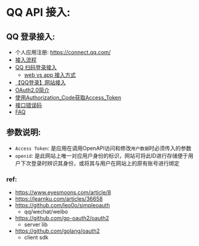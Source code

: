 


# QQ API 接入:


## QQ 登录接入: 

- 个人应用注册: https://connect.qq.com/
- [接入流程](https://zhuanlan.zhihu.com/p/35651406)
- [QQ 扫码登录接入](https://wiki.connect.qq.com/__trashed-2)
    - [ web vs app 接入方式](https://wiki.connect.qq.com/oauth2-0%E7%AE%80%E4%BB%8B)
- [【QQ登录】网站接入](https://wiki.open.qq.com/wiki/%E3%80%90QQ%E7%99%BB%E5%BD%95%E3%80%91%E7%BD%91%E7%AB%99%E6%8E%A5%E5%85%A5)
- [OAuth2.0简介](https://wiki.open.qq.com/wiki/mobile/OAuth2.0%E7%AE%80%E4%BB%8B)
- [使用Authorization_Code获取Access_Token](https://wiki.connect.qq.com/%E4%BD%BF%E7%94%A8authorization_code%E8%8E%B7%E5%8F%96access_token)
- [接口错误码](https://wiki.connect.qq.com/%E5%85%AC%E5%85%B1%E8%BF%94%E5%9B%9E%E7%A0%81%E8%AF%B4%E6%98%8E)
- [FAQ](https://wiki.open.qq.com/wiki/%E3%80%90QQ%E7%99%BB%E5%BD%95%E3%80%91FAQ)



## 参数说明: 


- `Access Token`: 是应用在调用OpenAPI访问和修改`用户数据`时必须传入的参数
- `openid`: 是此网站上唯一对应用户身份的标识，网站可将此ID进行存储便于用户下次登录时辨识其身份，或将其与用户在网站上的原有账号进行绑定


### ref: 

- https://www.eyesmoons.com/article/8
- https://learnku.com/articles/36658
- https://github.com/leo0o/simpleoauth
    - qq/wechat/weibo
- https://github.com/go-oauth2/oauth2
    - server lib
- https://github.com/golang/oauth2
    - client sdk




